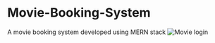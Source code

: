 # Movie-Booking-System
A movie booking system developed using MERN stack
![Movie login](https://github.com/Vaish20cs/Movie_booking_system/assets/120317784/180313a3-d082-481f-b428-38915b0316f5)
